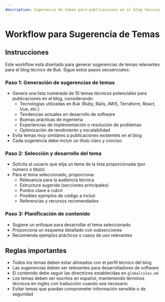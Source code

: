 ```yaml
---
description: Sugerencia de temas para publicaciones en el blog técnico
---
```


# Workflow para Sugerencia de Temas

## Instrucciones

Este workflow está diseñado para generar sugerencias de temas relevantes para el blog técnico de Buk. Sigue estos pasos secuenciales:

### Paso 1: Generación de sugerencias de temas

- Genera una lista numerada de 10 temas técnicos potenciales para publicaciones en el blog, considerando:
  - Tecnologías utilizadas en Buk (Ruby, Rails, AWS, Terraform, React, Vue, etc.)  
  - Tendencias actuales en desarrollo de software
  - Buenas prácticas de ingeniería
  - Experiencias de implementación o resolución de problemas
  - Optimización de rendimiento y escalabilidad
- Evita temas muy similares a publicaciones existentes en el blog
- Cada sugerencia debe incluir un título claro y conciso

### Paso 2: Selección y desarrollo del tema

- Solicita al usuario que elija un tema de la lista proporcionada (por número o título)
- Para el tema seleccionado, proporciona:
  - Relevancia para la audiencia técnica
  - Estructura sugerida (secciones principales)
  - Puntos clave a cubrir
  - Posibles ejemplos de código a incluir
  - Referencias y recursos recomendados

### Paso 3: Planificación de contenido

- Sugiere un enfoque para desarrollar el tema seleccionado
- Proporciona un esquema detallado con subsecciones
- Recomienda ejemplos prácticos o casos de uso relevantes

## Reglas importantes

- Todos los temas deben estar alineados con el perfil técnico del blog
- Las sugerencias deben ser relevantes para desarrolladores de software
- El contenido debe seguir las directrices establecidas en `globalrules.md`
- Los temas deben ser escritos en español, manteniendo términos técnicos en inglés con traducción cuando sea necesario
- Evitar temas que puedan comprometer información sensible o de seguridad